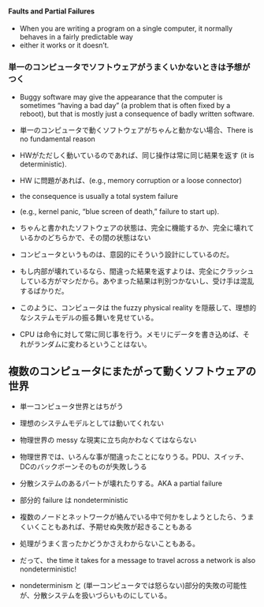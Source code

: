 #### Faults and Partial Failures
* When you are writing a program on a single computer,
it normally behaves in a fairly predictable way
* either it works or it doesn’t.

### 単一のコンピュータでソフトウェアがうまくいかないときは予想がつく
* Buggy software may give the appearance that the computer is sometimes “having a bad day” (a problem that is often fixed by a reboot), but that is mostly just a consequence of badly written software.
* 単一のコンピュータで動くソフトウェアがちゃんと動かない場合、There is no fundamental reason
* HWがただしく動いているのであれば、同じ操作は常に同じ結果を返す (it is deterministic).
* HW に問題があれば、(e.g., memory corruption or a loose connector)
* the consequence is usually a total system failure
* (e.g., kernel panic, “blue screen of death,” failure to start up).

* ちゃんと書かれたソフトウェアの状態は、完全に機能するか、完全に壊れているかのどちらかで、その間の状態はない
* コンピュータというものは、意図的にそういう設計にしているのだ。
* もし内部が壊れているなら、間違った結果を返すよりは、完全にクラッシュしている方がマシだから。あやまった結果は判別つかないし、受け手は混乱するばかりだ。
* このように、コンピュータは the fuzzy physical reality を隠蔽して、理想的なシステムモデルの振る舞いを見せている。

* CPU は命令に対して常に同じ事を行う。メモリにデータを書き込めば、それがランダムに変わるということはない。

## 複数のコンピュータにまたがって動くソフトウェアの世界
* 単一コンピュータ世界とはちがう
* 理想のシステムモデルとしては動いてくれない
* 物理世界の messy な現実に立ち向かわなくてはならない
* 物理世界では、いろんな事が間違ったことになりうる。PDU、スイッチ、DCのバックボーンそのものが失敗しうる

* 分散システムのあるパートが壊れたりする。AKA a partial failure
* 部分的 failure は nondeterministic
* 複数のノードとネットワークが絡んでいる中で何かをしようとしたら、うまくいくこともあれば、予期せぬ失敗が起きることもある

* 処理がうまく言ったかどうかさえわからないこともある。
* だって、the time it takes for a message to travel across a network is
also nondeterministic!

* nondeterminism と (単一コンピュータでは怒らない)部分的失敗の可能性が、分散システムを扱いづらいものにしている。
